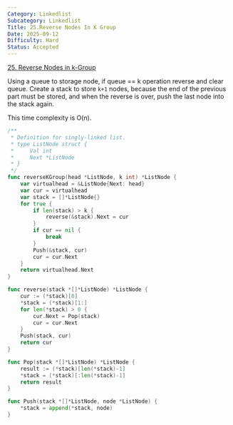 ```yaml
---
Category: Linkedlist
Subcategory: Linkedlist
Title: 25.Reverse Nodes In K Group
Date: 2025-09-12
Difficulty: Hard
Status: Accepted
---
```

[25. Reverse Nodes in k-Group]

Using a queue to storage node, if queue == k operation reverse and clear queue.
Create a stack to store `k+1` nodes, because the end of the previous part must be stored, 
and when the reverse is over, push the last node into the stack again.  

This time complexity is O(n).

```go
/**
 * Definition for singly-linked list.
 * type ListNode struct {
 *     Val int
 *     Next *ListNode
 * }
 */
func reverseKGroup(head *ListNode, k int) *ListNode {
	var virtualhead = &ListNode{Next: head}
	var cur = virtualhead
	var stack = []*ListNode{}
	for true {
		if len(stack) > k {
			reverse(&stack).Next = cur
		}
		if cur == nil {
			break
		}
		Push(&stack, cur)
		cur = cur.Next
	}
	return virtualhead.Next
}

func reverse(stack *[]*ListNode) *ListNode {
	cur := (*stack)[0]
	*stack = (*stack)[1:]
	for len(*stack) > 0 {
		cur.Next = Pop(stack)
		cur = cur.Next
	}
	Push(stack, cur)
	return cur
}

func Pop(stack *[]*ListNode) *ListNode {
	result := (*stack)[len(*stack)-1]
	*stack = (*stack)[:len(*stack)-1]
	return result
}

func Push(stack *[]*ListNode, node *ListNode) {
	*stack = append(*stack, node)
}
```

[25. Reverse Nodes in k-Group]: https://leetcode.com/problems/reverse-nodes-in-k-group/